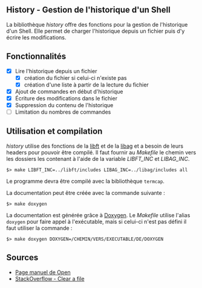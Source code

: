 History - Gestion de l'historique d'un Shell
------------------------------------

La bibliothèque _history_ offre des fonctions pour la gestion de l'historique d'un Shell. Elle permet de charger l'historique depuis un fichier puis d'y écrire les modifications.

## Fonctionnalités

- [x] Lire l'historique depuis un fichier
	+ [x] création du fichier si celui-ci n'existe pas
	+ [x] création d'une liste à partir de la lecture du fichier
- [x] Ajout de commandes en début d'historique
- [x] Écriture des modifications dans le fichier
- [x] Suppression du contenu de l'historique
- [ ] Limitation du nombres de commandes

## Utilisation et compilation

_history_ utilise des fonctions de la [libft][] et de la [libag][] et a besoin de leurs headers pour pouvoir être compilé. Il faut fournir au _Makefile_ le chemin vers les dossiers les contenant à l'aide de la variable *LIBFT_INC* et *LIBAG_INC*.

	$> make LIBFT_INC=../libft/includes LIBAG_INC=../libag/includes all

Le programme devra être compilé avec la bibliothèque `termcap`.

La documentation peut être créée avec la commande suivante :

	$> make doxygen

La documentation est générée grâce à [Doxygen][]. Le _Makefile_ utilise l'alias `doxygen` pour faire appel à l'exécutable, mais si celui-ci n'est pas défini il faut utiliser la commande :

	$> make doxygen DOXYGEN=/CHEMIN/VERS/EXECUTABLE/DE/DOXYGEN

## Sources

- [Page manuel de Open](http://manpagesfr.free.fr/man/man2/open.2.html)
- [StackOverflow - Clear a file](https://stackoverflow.com/a/17272953)

[libft]: https://github.com/aguerin42/libft.git
[libag]: https://github.com/aguerin42/libag.git
[Doxygen]: https://github.com/doxygen/doxygen
